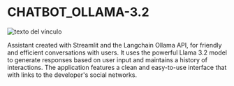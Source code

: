 # CHATBOT_OLLAMA-3.2

![texto del vínculo](https://www.linuxtricks.fr/upload/ollama-logo.png)

Assistant created with Streamlit and the Langchain Ollama API, for friendly and efficient conversations with users. It uses the powerful Llama 3.2 model to generate responses based on user input and maintains a history of interactions. The application features a clean and easy-to-use interface that with links to the developer's social networks.
